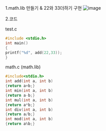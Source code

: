 
1.math.lib 만들기 & 22와 33더하기 구현
![image](https://github.com/irop3126/c-rhkwp/assets/127822814/c501a237-8daf-4a00-920d-73cb94d1fc08)


2.코드

test.c
```c
#include <stdio.h>
int main()
{
printf("%d", add(22,33));
}
```

math.c (math.lib)
```c
#include<stdio.h>
int add(int a, int b)
{return a+b;}
int min(int a, int b)
{return a-b;}
int mul(int a, int b)
{return a*b;}
int div(int a, int b)
{return a/b;}
int mod(int a, int b)
{return a%b;}
```

